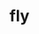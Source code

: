 ---
layout: animals&nature
title: fly
emoji: fly
permalink: 🪰.html
image: assets/img/3moji/fly.png
---